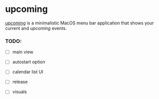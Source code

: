 # upcoming

[upcoming](https://github.com/a1eaiactaest/upcoming) is a minimalistic MacOS menu bar application that shows your current and *upcoming* events.

### TODO:
- [ ] main view
- [ ] autostart option
- [ ] calendar list UI
- [ ] release
- [ ] visuals

